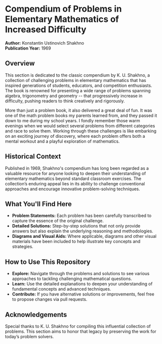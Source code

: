 # Compendium of Problems in Elementary Mathematics of Increased Difficulty

**Author:** Konstantin Ustinovich Shakhno  
**Publication Year:** 1969

## Overview

This section is dedicated to the classic compendium by K. U. Shakhno, a collection of challenging problems in elementary mathematics that has inspired generations of students, educators, and competition enthusiasts. The book is renowned for presenting a wide range of problems spanning algebra, trigonometry and geometry -- that progressively increase in difficulty, pushing readers to think creatively and rigorously.

More than just a problem book, it also delivered a great deal of fun. It was one of the math problem books my parents learned from, and they passed it down to me during my school years. I fondly remember those warm evenings when we would select several problems from different categories and race to solve them. Working through these challenges is like embarking on an exciting journey of discovery, where each problem offers both a mental workout and a playful exploration of mathematics.

## Historical Context

Published in 1969, Shakhno's compendium has long been regarded as a valuable resource for anyone looking to deepen their understanding of elementary mathematics beyond standard classroom exercises. The collection’s enduring appeal lies in its ability to challenge conventional approaches and encourage innovative problem-solving techniques.

## What You'll Find Here

- **Problem Statements:** Each problem has been carefully transcribed to capture the essence of the original challenge.
- **Detailed Solutions:** Step-by-step solutions that not only provide answers but also explain the underlying reasoning and methodologies.
- **Diagrams and Visual Aids:** Where applicable, diagrams and other visual materials have been included to help illustrate key concepts and strategies.

## How to Use This Repository

- **Explore:** Navigate through the problems and solutions to see various approaches to tackling challenging mathematical questions.
- **Learn:** Use the detailed explanations to deepen your understanding of fundamental concepts and advanced techniques.
- **Contribute:** If you have alternative solutions or improvements, feel free to propose changes via pull requests.

## Acknowledgements

Special thanks to K. U. Shakhno for compiling this influential collection of problems. This section aims to honor that legacy by preserving the work for today’s problem solvers.